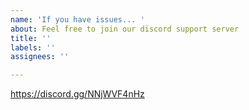 ```yaml
---
name: 'If you have issues... '
about: Feel free to join our discord support server
title: ''
labels: ''
assignees: ''

---
```


https://discord.gg/NNjWVF4nHz
